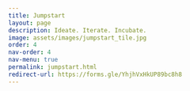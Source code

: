```yaml
---
title: Jumpstart
layout: page
description: Ideate. Iterate. Incubate.
image: assets/images/jumpstart_tile.jpg
order: 4
nav-order: 4
nav-menu: true
permalink: jumpstart.html
redirect-url: https://forms.gle/YhjhVxHkUP89bc8h8
---
```


<!-- Main -->
<div id="main" class="alt">

<!-- One -->
<section id="one">
</section>
